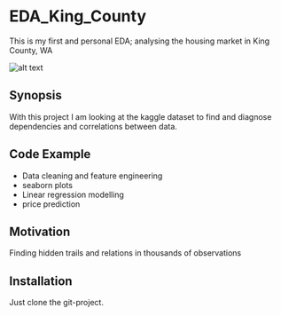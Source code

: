 # EDA_King_County
This is my first and personal EDA; analysing the housing market in King County, WA

![alt text](https://content.lib.washington.edu/imls/kcsnapshots/images/wa-state-map.gif)

## Synopsis

With this project I am looking at the kaggle dataset to find and diagnose dependencies and correlations between data.

## Code Example

* Data cleaning and feature engineering
* seaborn plots
* Linear regression modelling
* price prediction

## Motivation

Finding hidden trails and relations in thousands of observations

## Installation

Just clone the git-project.

